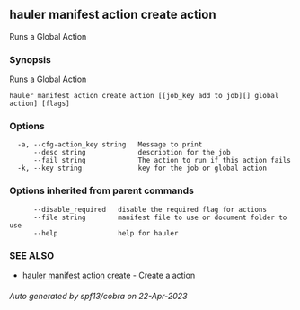 ## hauler manifest action create action

Runs a Global Action

### Synopsis

Runs a Global Action

```
hauler manifest action create action [[job_key add to job][] global action] [flags]
```

### Options

```
  -a, --cfg-action_key string   Message to print
      --desc string             description for the job
      --fail string             The action to run if this action fails
  -k, --key string              key for the job or global action
```

### Options inherited from parent commands

```
      --disable_required   disable the required flag for actions
      --file string        manifest file to use or document folder to use
      --help               help for hauler
```

### SEE ALSO

* [hauler manifest action create](hauler_manifest_action_create.md)	 - Create a action

###### Auto generated by spf13/cobra on 22-Apr-2023
